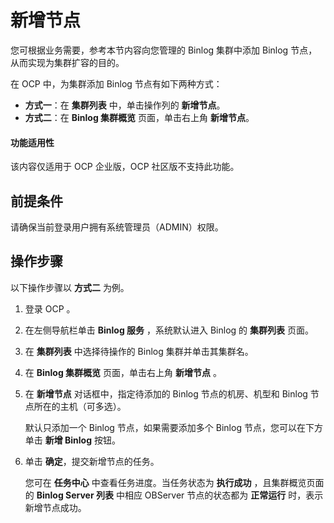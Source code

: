 # 新增节点

您可根据业务需要，参考本节内容向您管理的 Binlog 集群中添加 Binlog 节点，从而实现为集群扩容的目的。

在 OCP 中，为集群添加 Binlog 节点有如下两种方式：

* **方式一**：在 **集群列表** 中，单击操作列的 **新增节点**。
* **方式二**：在 **Binlog 集群概览** 页面，单击右上角 **新增节点**。

<main id="notice" type='notice'>
<h4>功能适用性</h4>
<p>该内容仅适用于 OCP 企业版，OCP 社区版不支持此功能。</p>
</main>

## 前提条件

请确保当前登录用户拥有系统管理员（ADMIN）权限。

## 操作步骤

以下操作步骤以 **方式二** 为例。

1. 登录 OCP 。

2. 在左侧导航栏单击 **Binlog 服务** ，系统默认进入 Binlog 的 **集群列表** 页面。

3. 在 **集群列表** 中选择待操作的 Binlog 集群并单击其集群名。

4. 在 **Binlog 集群概览** 页面，单击右上角 **新增节点** 。

5. 在 **新增节点** 对话框中，指定待添加的 Binlog 节点的机房、机型和 Binlog 节点所在的主机（可多选）。

    默认只添加一个 Binlog 节点，如果需要添加多个 Binlog 节点，您可以在下方单击 **新增 Binlog** 按钮。

6. 单击 **确定**，提交新增节点的任务。

   您可在 **任务中心** 中查看任务进度。当任务状态为 **执行成功** ，且集群概览页面的 **Binlog Server 列表** 中相应 OBServer 节点的状态都为 **正常运行** 时，表示新增节点成功。
